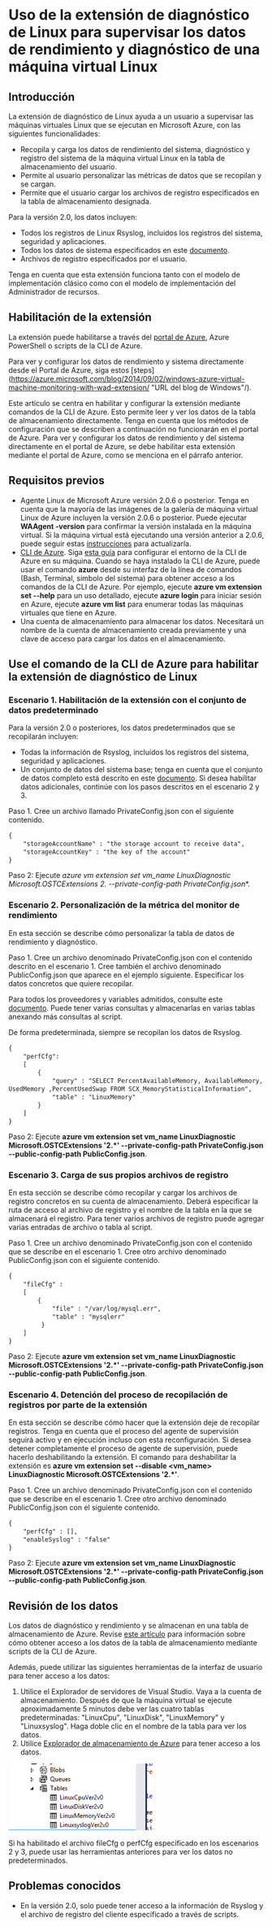 
<properties
		pageTitle="Supervisión de una máquina virtual Linux con una extensión de máquina virtual | Microsoft Azure"
		description="Obtenga información acerca de cómo usar la extensión de diagnóstico de Linux para supervisar los datos de rendimiento y diagnóstico de una máquina virtual Linux en Azure."
		services="virtual-machines-linux"
		documentationCenter=""
  		authors="NingKuang"
		manager="timlt"
		editor=""
  		tags="azure-service-management"/>

<tags
		ms.service="virtual-machines-linux"
		ms.workload="infrastructure-services"
		ms.tgt_pltfrm="vm-linux"
		ms.devlang="na"
		ms.topic="article"
		ms.date="12/15/2015"
		ms.author="Ning"/>


# Uso de la extensión de diagnóstico de Linux para supervisar los datos de rendimiento y diagnóstico de una máquina virtual Linux

## Introducción

La extensión de diagnóstico de Linux ayuda a un usuario a supervisar las máquinas virtuales Linux que se ejecutan en Microsoft Azure, con las siguientes funcionalidades:

- Recopila y carga los datos de rendimiento del sistema, diagnóstico y registro del sistema de la máquina virtual Linux en la tabla de almacenamiento del usuario.
- Permite al usuario personalizar las métricas de datos que se recopilan y se cargan.
- Permite que el usuario cargar los archivos de registro especificados en la tabla de almacenamiento designada.

Para la versión 2.0, los datos incluyen:

- Todos los registros de Linux Rsyslog, incluidos los registros del sistema, seguridad y aplicaciones.
- Todos los datos de sistema especificados en este [documento](https://scx.codeplex.com/wikipage?title=xplatproviders").
- Archivos de registro especificados por el usuario.

Tenga en cuenta que esta extensión funciona tanto con el modelo de implementación clásico como con el modelo de implementación del Administrador de recursos.


## Habilitación de la extensión
La extensión puede habilitarse a través del [portal de Azure](https://ms.portal.azure.com/#), Azure PowerShell o scripts de la CLI de Azure.

Para ver y configurar los datos de rendimiento y sistema directamente desde el Portal de Azure, siga estos [steps](https://azure.microsoft.com/blog/2014/09/02/windows-azure-virtual-machine-monitoring-with-wad-extension/ "URL del blog de Windows"/).


Este artículo se centra en habilitar y configurar la extensión mediante comandos de la CLI de Azure. Esto permite leer y ver los datos de la tabla de almacenamiento directamente. Tenga en cuenta que los métodos de configuración que se describen a continuación no funcionarán en el portal de Azure. Para ver y configurar los datos de rendimiento y del sistema directamente en el portal de Azure, se debe habilitar esta extensión mediante el portal de Azure, como se menciona en el párrafo anterior.


## Requisitos previos
- Agente Linux de Microsoft Azure versión 2.0.6 o posterior. Tenga en cuenta que la mayoría de las imágenes de la galería de máquina virtual Linux de Azure incluyen la versión 2.0.6 o posterior. Puede ejecutar **WAAgent -version** para confirmar la versión instalada en la máquina virtual. Si la máquina virtual está ejecutando una versión anterior a 2.0.6, puede seguir estas [instrucciones](https://github.com/Azure/WALinuxAgent "instrucciones") para actualizarla.
- [CLI de Azure](../xplat-cli-install.md). Siga [esta guía](../xplat-cli-install.md) para configurar el entorno de la CLI de Azure en su máquina. Cuando se haya instalado la CLI de Azure, puede usar el comando **azure** desde su interfaz de la línea de comandos (Bash, Terminal, símbolo del sistema) para obtener acceso a los comandos de la CLI de Azure. Por ejemplo, ejecute **azure vm extension set --help** para un uso detallado, ejecute **azure login** para iniciar sesión en Azure, ejecute **azure vm list** para enumerar todas las máquinas virtuales que tiene en Azure.
- Una cuenta de almacenamiento para almacenar los datos. Necesitará un nombre de la cuenta de almacenamiento creada previamente y una clave de acceso para cargar los datos en el almacenamiento.


## Use el comando de la CLI de Azure para habilitar la extensión de diagnóstico de Linux

###  Escenario 1. Habilitación de la extensión con el conjunto de datos predeterminado
Para la versión 2.0 o posteriores, los datos predeterminados que se recopilarán incluyen:

- Todas la información de Rsyslog, incluidos los registros del sistema, seguridad y aplicaciones.  
- Un conjunto de datos del sistema base; tenga en cuenta que el conjunto de datos completo está descrito en este [documento](https://scx.codeplex.com/wikipage?title=xplatproviders). Si desea habilitar datos adicionales, continúe con los pasos descritos en el escenario 2 y 3.

Paso 1. Cree un archivo llamado PrivateConfig.json con el siguiente contenido.

    {
        "storageAccountName" : "the storage account to receive data",
        "storageAccountKey" : "the key of the account"
    }

Paso 2: Ejecute **azure vm extension set vm\_name LinuxDiagnostic Microsoft.OSTCExtensions 2.* --private-config-path PrivateConfig.json**.


###   Escenario 2. Personalización de la métrica del monitor de rendimiento  
En esta sección se describe cómo personalizar la tabla de datos de rendimiento y diagnóstico.

Paso 1. Cree un archivo denominado PrivateConfig.json con el contenido descrito en el escenario 1. Cree también el archivo denominado PublicConfig.json que aparece en el ejemplo siguiente. Especificar los datos concretos que quiere recopilar.

Para todos los proveedores y variables admitidos, consulte este [documento](https://scx.codeplex.com/wikipage?title=xplatproviders). Puede tener varias consultas y almacenarlas en varias tablas anexando más consultas al script.

De forma predeterminada, siempre se recopilan los datos de Rsyslog.

    {
      	"perfCfg":
      	[
      	    {
      	        "query" : "SELECT PercentAvailableMemory, AvailableMemory, UsedMemory ,PercentUsedSwap FROM SCX_MemoryStatisticalInformation",
      	        "table" : "LinuxMemory"
      	    }
      	]
    }


Paso 2: Ejecute **azure vm extension set vm\_name LinuxDiagnostic Microsoft.OSTCExtensions '2.*' --private-config-path PrivateConfig.json --public-config-path PublicConfig.json**.


###   Escenario 3. Carga de sus propios archivos de registro
En esta sección se describe cómo recopilar y cargar los archivos de registro concretos en su cuenta de almacenamiento. Deberá especificar la ruta de acceso al archivo de registro y el nombre de la tabla en la que se almacenará el registro. Para tener varios archivos de registro puede agregar varias entradas de archivo o tabla al script.

Paso 1. Cree un archivo denominado PrivateConfig.json con el contenido que se describe en el escenario 1. Cree otro archivo denominado PublicConfig.json con el siguiente contenido.

    {
        "fileCfg" : 
        [
            {
                "file" : "/var/log/mysql.err",
                "table" : "mysqlerr"
             }
        ]
    }


Paso 2: Ejecute **azure vm extension set vm\_name LinuxDiagnostic Microsoft.OSTCExtensions '2.*' --private-config-path PrivateConfig.json --public-config-path PublicConfig.json**.


###   Escenario 4. Detención del proceso de recopilación de registros por parte de la extensión
En esta sección se describe cómo hacer que la extensión deje de recopilar registros. Tenga en cuenta que el proceso del agente de supervisión seguirá activo y en ejecución incluso con esta reconfiguración. Si desea detener completamente el proceso de agente de supervisión, puede hacerlo deshabilitando la extensión. El comando para deshabilitar la extensión es **azure vm extension set --disable <vm_name> LinuxDiagnostic Microsoft.OSTCExtensions '2.*'**.

Paso 1. Cree un archivo denominado PrivateConfig.json con el contenido que se describe en el escenario 1. Cree otro archivo denominado PublicConfig.json con el siguiente contenido.

    {
        "perfCfg" : [],
        "enableSyslog" : "false"
    }


Paso 2: Ejecute **azure vm extension set vm\_name LinuxDiagnostic Microsoft.OSTCExtensions '2.*' --private-config-path PrivateConfig.json --public-config-path PublicConfig.json**.


## Revisión de los datos
Los datos de diagnóstico y rendimiento y se almacenan en una tabla de almacenamiento de Azure. Revise [este artículo](../storage/storage-ruby-how-to-use-table-storage.md) para información sobre cómo obtener acceso a los datos de la tabla de almacenamiento mediante scripts de la CLI de Azure.

Además, puede utilizar las siguientes herramientas de la interfaz de usuario para tener acceso a los datos:

1.	Utilice el Explorador de servidores de Visual Studio. Vaya a la cuenta de almacenamiento. Después de que la máquina virtual se ejecute aproximadamente 5 minutos debe ver las cuatro tablas predeterminadas: "LinuxCpu", "LinuxDisk", "LinuxMemory" y "Linuxsyslog". Haga doble clic en el nombre de la tabla para ver los datos.
2.	Utilice [Explorador de almacenamiento de Azure](https://azurestorageexplorer.codeplex.com/ "Explorador de almacenamiento de Azure") para tener acceso a los datos.

![imagen](./media/virtual-machines-linux-classic-diagnostic-extension/no1.png)

Si ha habilitado el archivo fileCfg o perfCfg especificado en los escenarios 2 y 3, puede usar las herramientas anteriores para ver los datos no predeterminados.



## Problemas conocidos
- En la versión 2.0, solo puede tener acceso a la información de Rsyslog y el archivo de registro del cliente especificado a través de scripts.

<!---HONumber=AcomDC_0601_2016-->